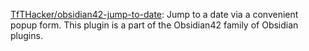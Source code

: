 


[TfTHacker/obsidian42-jump-to-date](https://github.com/TfTHacker/obsidian42-jump-to-date): Jump to a date via a convenient popup form. This plugin is a part of the Obsidian42 family of Obsidian plugins.


